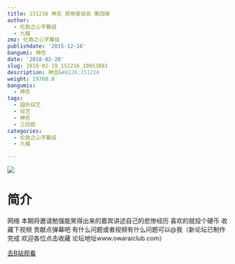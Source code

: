 ```yaml
---
title: 151216 神舌 悲惨座谈会 第四弹
author:
  - 伦敦之心字幕组
  - 九條
zmz: 伦敦之心字幕组
publishdate: '2015-12-16'
bangumi: 神舌
date: '2018-02-20'
slug: 2018-02-19_151216_19653881
description: 神舌&#8226;151216
weight: 19780.0
bangumis:
  - 神舌
tags:
  - 国外综艺
  - 综艺
  - 神舌
  - 三四郎
categories:
  - 伦敦之心字幕组
  - 九條

---
```

![](https://i.imgur.com/bXtTKzm.png)
# 简介  
网络
本期将邀请勉强能笑得出来的嘉宾讲述自己的悲惨经历 喜欢的就投个硬币 收藏下视频 贡献点弹幕吧 有什么问题或者视频有什么问题可以@我（新论坛已制作完成 欢迎各位点击收藏 论坛地址www.owaraiclub.com）  

[去B站观看](https://www.bilibili.com/video/av19653881/)
 
